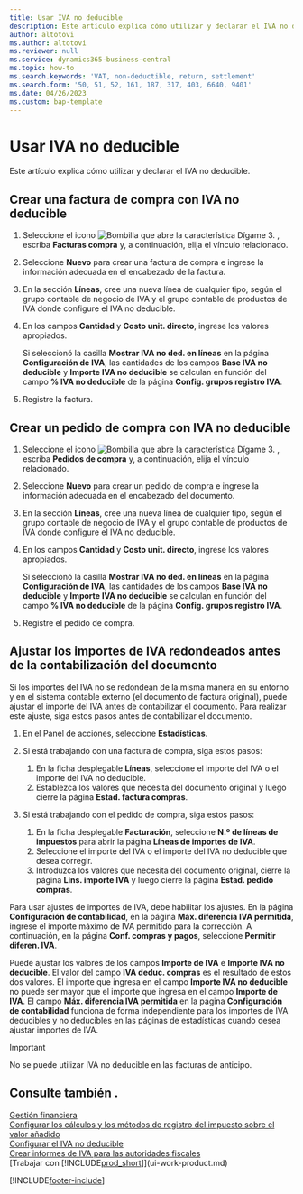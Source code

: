 ```yaml
---
title: Usar IVA no deducible
description: Este artículo explica cómo utilizar y declarar el IVA no deducible.
author: altotovi
ms.author: altotovi
ms.reviewer: null
ms.service: dynamics365-business-central
ms.topic: how-to
ms.search.keywords: 'VAT, non-deductible, return, settlement'
ms.search.form: '50, 51, 52, 161, 187, 317, 403, 6640, 9401'
ms.date: 04/26/2023
ms.custom: bap-template
---
```


# <a name="use-non-deductible-vat"></a>Usar IVA no deducible

Este artículo explica cómo utilizar y declarar el IVA no deducible.

## <a name="create-a-purchase-invoice-with-non-deductible-vat"></a>Crear una factura de compra con IVA no deducible

1. Seleccione el icono ![Bombilla que abre la característica Dígame 3.](media/ui-search/search_small.png "Dígame qué desea hacer") , escriba **Facturas compra** y, a continuación, elija el vínculo relacionado.
2. Seleccione **Nuevo** para crear una factura de compra e ingrese la información adecuada en el encabezado de la factura.
3. En la sección **Líneas**, cree una nueva línea de cualquier tipo, según el grupo contable de negocio de IVA y el grupo contable de productos de IVA donde configure el IVA no deducible.
4. En los campos **Cantidad** y **Costo unit. directo**, ingrese los valores apropiados.

    Si seleccionó la casilla **Mostrar IVA no ded. en líneas** en la página **Configuración de IVA**, las cantidades de los campos **Base IVA no deducible** y **Importe IVA no deducible** se calculan en función del campo **% IVA no deducible** de la página **Config. grupos registro IVA**.

5. Registre la factura.

## <a name="create-a-purchase-order-with-non-deductible-vat"></a>Crear un pedido de compra con IVA no deducible

1. Seleccione el icono ![Bombilla que abre la característica Dígame 3.](media/ui-search/search_small.png "Dígame qué desea hacer") , escriba **Pedidos de compra** y, a continuación, elija el vínculo relacionado.
2. Seleccione **Nuevo** para crear un pedido de compra e ingrese la información adecuada en el encabezado del documento.
3. En la sección **Líneas**, cree una nueva línea de cualquier tipo, según el grupo contable de negocio de IVA y el grupo contable de productos de IVA donde configure el IVA no deducible.
4. En los campos **Cantidad** y **Costo unit. directo**, ingrese los valores apropiados.

    Si seleccionó la casilla **Mostrar IVA no ded. en líneas** en la página **Configuración de IVA**, las cantidades de los campos **Base IVA no deducible** y **Importe IVA no deducible** se calculan en función del campo **% IVA no deducible** de la página **Config. grupos registro IVA**.

5. Registre el pedido de compra.

## <a name="adjust-rounded-vat-amounts-before-document-posting"></a>Ajustar los importes de IVA redondeados antes de la contabilización del documento

Si los importes del IVA no se redondean de la misma manera en su entorno y en el sistema contable externo (el documento de factura original), puede ajustar el importe del IVA antes de contabilizar el documento. Para realizar este ajuste, siga estos pasos antes de contabilizar el documento.

1. En el Panel de acciones, seleccione **Estadísticas**.
2. Si está trabajando con una factura de compra, siga estos pasos:

    1. En la ficha desplegable **Líneas**, seleccione el importe del IVA o el importe del IVA no deducible.
    2. Establezca los valores que necesita del documento original y luego cierre la página **Estad. factura compras**.

3.  Si está trabajando con el pedido de compra, siga estos pasos:

    1. En la ficha desplegable **Facturación**, seleccione **N.º de líneas de impuestos** para abrir la página **Líneas de importes de IVA**.
    2. Seleccione el importe del IVA o el importe del IVA no deducible que desea corregir.
    3. Introduzca los valores que necesita del documento original, cierre la página **Líns. importe IVA** y luego cierre la página **Estad. pedido compras**.

Para usar ajustes de importes de IVA, debe habilitar los ajustes. En la página **Configuración de contabilidad**, en la página **Máx. diferencia IVA permitida**, ingrese el importe máximo de IVA permitido para la corrección. A continuación, en la página **Conf. compras y pagos**, seleccione **Permitir diferen. IVA**.

Puede ajustar los valores de los campos **Importe de IVA** e **Importe IVA no deducible**. El valor del campo **IVA deduc. compras** es el resultado de estos dos valores. El importe que ingresa en el campo **Importe IVA no deducible** no puede ser mayor que el importe que ingresa en el campo **Importe de IVA**. El campo **Máx. diferencia IVA permitida** en la página **Configuración de contabilidad** funciona de forma independiente para los importes de IVA deducibles y no deducibles en las páginas de estadísticas cuando desea ajustar importes de IVA.

> [!IMPORTANT]
> No se puede utilizar IVA no deducible en las facturas de anticipo.

## <a name="see-also"></a>Consulte también .

[Gestión financiera](finance.md)  
[Configurar los cálculos y los métodos de registro del impuesto sobre el valor añadido](finance-setup-vat.md)  
[Configurar el IVA no deducible](finance-setup-nondeductible-vat.md)  
[Crear informes de IVA para las autoridades fiscales](finance-how-report-vat.md)  
[Trabajar con [!INCLUDE[prod_short](includes/prod_short.md)]](ui-work-product.md)

[!INCLUDE[footer-include](includes/footer-banner.md)]
